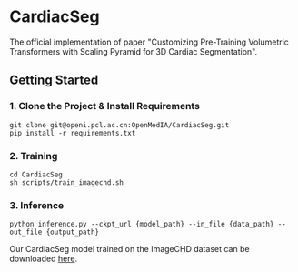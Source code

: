 # CardiacSeg

The official implementation of paper &#34;Customizing Pre-Training Volumetric Transformers with Scaling Pyramid for 3D Cardiac Segmentation&#34;.

## Getting Started

### 1. Clone the Project & Install Requirements
```
git clone git@openi.pcl.ac.cn:OpenMedIA/CardiacSeg.git
pip install -r requirements.txt
```

### 2. Training
```
cd CardiacSeg
sh scripts/train_imagechd.sh
```

### 3. Inference
```
python inference.py --ckpt_url {model_path} --in_file {data_path} --out_file {output_path}
```
Our CardiacSeg model trained on the ImageCHD dataset can be downloaded [here](https://openi.pcl.ac.cn/OpenMedIA/CardiacSeg/modelmanage/model_filelist_tmpl?name=CardiacSeg_model_o5l2).